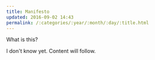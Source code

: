 ```yaml
---
title: Manifesto
updated: 2016-09-02 14:43
permalink: /:categories/:year/:month/:day/:title.html
---
```


What is this?

I don't know yet. Content will follow. 